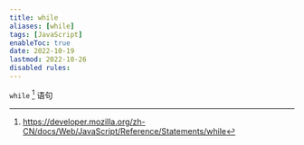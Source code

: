 ```yaml
---
title: while
aliases: [while]
tags: [JavaScript]
enableToc: true
date: 2022-10-19
lastmod: 2022-10-26
disabled rules: 
---
```


`while` [^1] 语句

[^1]: <https://developer.mozilla.org/zh-CN/docs/Web/JavaScript/Reference/Statements/while>
